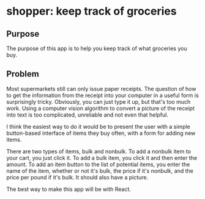 # shopper: keep track of groceries

## Purpose
The purpose of this app is to help you keep track of what groceries you buy.

## Problem
Most supermarkets still can only issue paper receipts. The question of how to get the information from the receipt into your computer in a useful form is surprisingly tricky. Obviously, you can just type it up, but that's too much work. Using a computer vision algorithm to convert a picture of the receipt into text is too complicated, unreliable and not even that helpful.

I think the easiest way to do it would be to present the user with a simple button-based interface of items they buy often, with a form for adding new items.

There are two types of items, bulk and nonbulk. To add a nonbulk item to your cart, you just click it. To add a bulk item, you click it and then enter the amount. To add an item button to the list of potential items, you enter the name of the item, whether or not it's bulk, the price if it's nonbulk, and the price per pound if it's bulk. It should also have a picture.

The best way to make this app will be with React.
